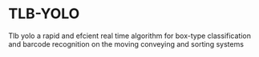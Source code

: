 # TLB-YOLO
Tlb yolo a rapid and efcient real time algorithm for box-type classification and barcode recognition on the moving conveying and sorting systems
